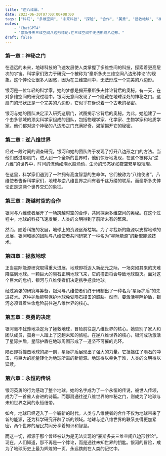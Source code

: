 ```yaml
---
title: "逆八维扉。"
date: 2023-06-30T07:00:00+08:00
tags: ["科幻", "多维空间", "未来科技", "探险", "合作", "英勇", "拯救地球", "神秘之门", "八维使者", "ChatGPT"]
notes:
    - "ChatGPT4"
    - "豪斯多夫三维空间八边形悖论:在三维空间中无法形成八边形。"
draft: false
---
```


### 第一章：神秘之门

在遥远的未来，地球科技的飞速发展使人类掌握了多维空间的科技，探索着更高层次的宇宙。科学家们致力于研究一个被称为“豪斯多夫三维空间八边形悖论”的现象。这个悖论让很多人困惑，因为在三维空间中，无法形成一个完美的八边形。

银河是一位年轻的科学家，她的梦想是揭开豪斯多夫悖论背后的奥秘。有一天，在对多维空间的研究过程中，银河无意间发现了一个隐藏在地球深处的神秘之门。这扇门的形状正是一个完美的八边形，它似乎在诉说着一个古老的秘密。

银河与她的团队决定深入研究这扇门，试图揭示它背后的奥秘。为此，她组建了一个由多领域的顶尖科学家组成的团队，包括物理学家、化学家、生物学家和地质学家。他们都对这个神秘的八边形之门充满好奇，渴望揭开它的秘密。

### 第二章：逆八维世界

经过一段时间的调查研究，银河和她的团队终于发现了打开八边形之门的方法。当他们透过那扇门，进入到一个全新的世界时，他们惊讶地发现，在这个被称为“逆八维”的世界中，时间的流动如潮水般涌动，生命的形态犹如夜空繁星般璀璨。

在这里，科学家们遇到了一种拥有高度智慧的生命体，它们被称为“八维使者”。八维使者告诉科学家们，地球与逆八维世界之间有着千丝万缕的联系，而豪斯多夫悖论正是这两个世界交汇的象征。

### 第三章：跨越时空的合作

银河与八维使者展开了一场跨越时空的合作，共同探索多维空间的奥秘。在这个过程中，地球的科技飞速发展，人类的文明得到了前所未有的繁荣。

然而，随着科技的发展，地球上的资源逐渐枯竭。为了寻找新的能源以支撑地球的发展，银河和她的团队与八维使者共同研究了一种名为“星际能源”的新型能源技术。

### 第四章：拯救地球

正当星际能源研究取得重大进展，地球即将迈入新纪元之际，一场突如其来的灾难降临到地球。一颗巨大的陨石正朝地球飞来，它的撞击将会导致地球毁灭。面对这个巨大的危机，银河与八维使者们决定携手拯救地球。

经过紧张的研究与筹备，银河与八维使者们终于研制出了一种名为“星际护盾”的先进技术。这种护盾能够保护地球免受陨石撞击的威胁。然而，要激活星际护盾，银河必须冒着生命危险前往逆八维世界的核心。

### 第五章：英勇的决定

银河毫不犹豫地决定为了拯救地球，冒险前往逆八维世界的核心。她告别了家人和团队成员，孤身一人踏上了这趟未知的旅程。在逆八维世界的核心，银河成功激活了星际护盾，星际护盾在地球周围形成了一道坚不可摧的光环。

陨石即将撞击地球的那一刻，星际护盾展现出了强大的力量。它抵挡住了陨石的冲击，将巨大的能量转化为地球所需的新能源。地球得以幸免于难，人类的文明得以延续。

### 第六章：永恒的传说

银河英勇的行为感动了整个地球。她的名字成为了一个永恒的传说，被世人传颂，成为了一首催人奋进的诗篇。而那扇通往逆八维世界的神秘之门，则成为了地球与未知世界之间的永恒纽带。

如今，地球已经迈入了一个崭新的时代。人类与八维使者的合作不仅为地球带来了新的能源，还为科学研究开辟了新的领域。地球与逆八维世界的联系变得更加紧密，两个世界的居民共同分享着知识和智慧。

而这一切，都源于那个曾经被认为是无法实现的“豪斯多夫三维空间八边形悖论”。现在，人们知道，那不再是一个悖论，而是通往未知世界的钥匙。银河的冒险，成为了地球历史上最为辉煌的一页，永远镌刻在人类的记忆中。